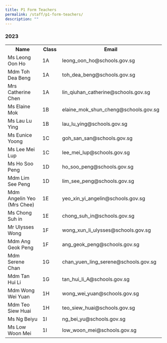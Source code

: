 ```yaml
---
title: P1 Form Teachers
permalink: /staff/p1-form-teachers/
description: ""
---
```

### **2023**
<table>
    <tbody><tr style="width:100%">
        <th style="width:35%">Name</th>
        <th style="width:15%">Class</th>
        <th style="width:50%">Email</th>
    </tr>
    <tr>
        <td>Ms Leong Oon Ho</td>
        <td>1A</td>
        <td>leong_oon_ho@schools.gov.sg</td>
    </tr>
    <tr>
        <td>Mdm Toh Dea Beng</td>
        <td>1A</td>
  <td>toh_dea_beng@schools.gov.sg</td>
    </tr>
	  <tr>
        <td>Mrs Catherine Chen</td>
        <td>1A</td>
        <td>lin_qiuhan_catherine@schools.gov.sg</td>
    </tr>
    <tr>
        <td>Ms Elaine Mok</td>
        <td>1B</td>
        <td>elaine_mok_shun_cheng@schools.gov.sg</td>
    </tr>
    <tr>
        <td>Ms Lau Lu Ying</td>
        <td>1B</td>
        <td>lau_lu_ying@schools.gov.sg</td>
    </tr>
    <tr>
        <td>Ms Eunice Yoong</td>
        <td>1C</td>
        <td>goh_san_san@schools.gov.sg</td>
    </tr>
    <tr>
        <td>Ms Lee Mei Lup</td>
        <td>1C</td>
        <td>lee_mei_lup@schools.gov.sg</td>
    </tr>
    <tr>
        <td>Ms Ho Soo Peng</td>
        <td>1D</td>
        <td>ho_soo_peng@schools.gov.sg</td>
    </tr>
    <tr>
        <td>Mdm Lim See Peng</td>
        <td>1D</td>
        <td>lim_see_peng@schools.gov.sg</td>
    </tr>
    <tr>
        <td>Mdm Angelin Yeo (Mrs Chee)</td>
        <td>1E</td>
        <td>yeo_xin_yi_angelin@schools.gov.sg</td>
    </tr>
    <tr>
        <td>Ms Chong Suh in</td>
        <td>1E</td>
        <td>chong_suh_in@schools.gov.sg</td>
    </tr>
    <tr>
        <td>Mr Ulysses Wong</td>
        <td>1F</td>
        <td>wong_xun_li_ulysses@schools.gov.sg</td>
    </tr>
    <tr>
        <td>Mdm Ang Geok Peng</td>
        <td>1F</td>
        <td>ang_geok_peng@schools.gov.sg</td>
    </tr>
    <tr>
        <td>Mdm Serene Chan</td>
        <td>1G</td>
        <td>chan_yuen_ling_serene@schools.gov.sg</td>
    </tr>
    <tr>
        <td>Mdm Tan Hui Li</td>
        <td>1G</td>
        <td>tan_hui_li_A@schools.gov.sg</td>
    </tr>
    <tr>
        <td>Mdm Wong Wei Yuan</td>
        <td>1H</td>
        <td>wong_wei_yuan@schools.gov.sg</td>
    </tr>
    <tr>
        <td>Mdm Teo Siew Huai</td>
        <td>1H</td>
        <td>teo_siew_huai@schools.gov.sg</td>
    </tr>
    <tr>
        <td>Ms Ng Beiyu</td>
        <td>1I</td>
        <td>ng_bei_yu@schools.gov.sg</td>
    </tr>
    <tr>
        <td>Ms Low Woon Mei</td>
        <td>1I</td>
        <td>low_woon_mei@schools.gov.sg</td>
    </tr>
</tbody></table>